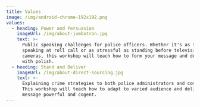 ```yaml
---
title: Values
image: /img/android-chrome-192x192.png
values:
  - heading: Power and Persuasion
    imageUrl: /img/about-jumbotron.jpg
    text: >-
      Public speaking challenges for police officers. Whether it's as simple as
      speaking at roll call or as stressful as standing before television
      cameras, this workshop will teach how to form your message and deliver it
      with polish. 
  - heading: Stand and Deliver
    imageUrl: /img/about-direct-sourcing.jpg
    text: >-
      Explaining crime strategies to both police administrators and community.
      This workshop will teach how to adapt to varied audience and deliver a
      message powerful and cogent.
---
```


